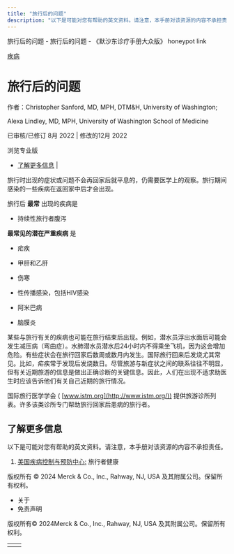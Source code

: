 ```yaml
---
title: "旅行后的问题"
description: "以下是可能对您有帮助的英文资料。请注意，本手册对该资源的内容不承担责任。"
---
```


﻿旅行后的问题 \- 旅行后的问题 \- 《默沙东诊疗手册大众版》 honeypot link



[疾病](https://www.merckmanuals.com/home/resourcespages/healthyliving_rel2.3)

# 旅行后的问题

作者：Christopher Sanford, MD, MPH, DTM&H, University of Washington;

Alexa Lindley, MD, MPH, University of Washington School of Medicine

已审核/已修订 8月 2022 \| 修改的12月 2022

浏览专业版

- [了解更多信息](#了解更多信息_v49397031_zh) \|

旅行时出现的症状或问题不会再回家后就平息的，仍需要医学上的观察。旅行期间感染的一些疾病在返回家中后才会出现。

旅行后 **最常** 出现的疾病是

- 持续性旅行者腹泻


**最常见的潜在严重疾病** 是

- 疟疾

- 甲肝和乙肝

- 伤寒

- 性传播感染，包括HIV感染

- 阿米巴病

- 脑膜炎


某些与旅行有关的疾病也可能在旅行结束后出现。例如，潜水员浮出水面后可能会发生减压病（弯曲症）。水肺潜水员潜水后24小时内不得乘坐飞机，因为这会增加危险。有些症状会在旅行回家后数周或数月内发生。国际旅行回来后发烧尤其常见。比如，疟疾常于发现后发烧数日。尽管旅游与新症状之间的联系往往不明显，但有关近期旅游的信息是做出正确诊断的关键信息。因此，人们在出现不适求助医生时应该告诉他们有关自己近期的旅行情况。

国际旅行医学学会 ( [www.istm.org](http://www.istm.org/)) 提供旅游诊所列表。许多该类诊所专门帮助旅行回家后患病的旅行者。

## 了解更多信息

以下是可能对您有帮助的英文资料。请注意，本手册对该资源的内容不承担责任。

1. [美国疾病控制与预防中心:](https://wwwnc.cdc.gov/travel/) 旅行者健康




版权所有 © 2024
Merck & Co., Inc., Rahway, NJ, USA 及其附属公司。保留所有权利。

- 关于
- 免责声明

版权所有© 2024Merck & Co., Inc., Rahway, NJ, USA 及其附属公司。保留所有权利。

|     |     |
| --- | --- |
|  |  |